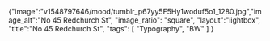 {"image":"v1548797646/mood/tumblr_p67yy5F5Hy1woduf5o1_1280.jpg","image_alt":"No 45 Redchurch St", 
"image_ratio": "square",
"layout":"lightbox",
"title":"No 45 Redchurch St",
 "tags": [
  "Typography",
  "BW"
 ]
}